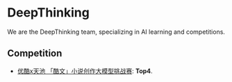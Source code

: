 # DeepThinking
We are the DeepThinking team, specializing in AI learning and competitions.
## Competition
- [优酷x天池 「酷文」小说创作大模型挑战赛](https://tianchi.aliyun.com/competition/entrance/532210/customize509): **Top4**.
